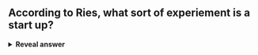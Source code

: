 ## According to Ries, what sort of experiement is a start up?
<details>
<summary><b>Reveal answer</b></summary>
One with a hypothersis that you are trying to test.
</details>
